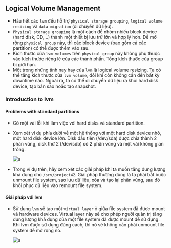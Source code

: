## Logical Volume Management

- Hầu hết các `lvm` đều hỗ trợ `physical storage grouping`, `logical volume resizing` và `data migration` (di chuyển dữ liệu).
- `Physical storage grouping` là một cách để nhóm nhiều block device (hard disk, CD,...) thành một thiết bị lưu trữ lớn và hợp lý hơn. Để mở rộng `physical group` này, thì các block device (bao gồm cả các partition) có thể được thêm vào sau.
- Kích thước của `lvm volumes` trên `physical group` này không phụ thuộc vào kích thước riêng lẻ của các thành phần. Tổng kích thước của group bị giới hạn.
- Một trong những tính nay hay của `lvm` là logical volume resizing. Ta có thể tăng kích thước của `lvm volume`, đôi khi còn không cần đến bất kỳ downtime nào. Ngoài ra, ta có thể di chuyển dữ liệu ra khỏi hard disk device, tạo bản sao hoặc tạo snapshot.

### Introduction to lvm

#### Problems with standard partitions

- Có một vài lỗi khi làm việc với hard disks và standard partition. 
- Xem xét ví dụ phía dưới về một hệ thống với một hard disk device nhỏ, một hard disk device lớn. Disk đầu tiền (/dev/sda) được chia thành 2 phân vùng, disk thứ 2 (/dev/sdb) có 2 phân vùng và một vài không gian trống.

    ![a](https://imgur.com/R8V5liB.png)

- Trong ví dụ trên, hãy xem xét các giải pháp khi ta muốn tăng dung lượng khả dụng cho `/srv/project42`. Giải pháp thường dùng là ta phải bắt buộc unmount file system, sao lưu dữ liệu, xóa và tạo lại phân vùng, sau đó khôi phục dữ liệu vào remount file system.

#### Giải pháp với lvm

- Sử dụng `lvm` sẽ tạo một `virtual layer` ở giữa file system đã được mount và hardware devices. Virtual layer này sẽ cho phép người quản trị tăng dung lượng khả dụng của một file system đã được mount để sử dụng. Khi lvm được sử dụng đúng cách, thì nó sẽ không cần phải unmount file system để mở rộng nó.

    ![a](https://imgur.com/pJZ0VaD.png)